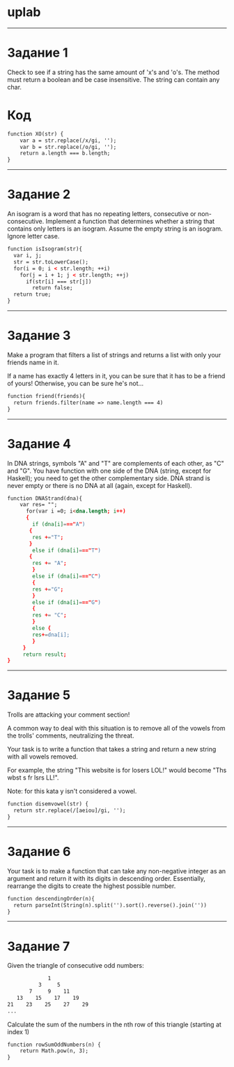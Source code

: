 # uplab

____
# Задание 1
Check to see if a string has the same amount of 'x's and 'o's. The method must return a boolean and be case insensitive. The string can contain any char.
# Код
```html
function XO(str) {
    var a = str.replace(/x/gi, '');
    var b = str.replace(/o/gi, '');
    return a.length === b.length;
}
```
____
# Задание 2
An isogram is a word that has no repeating letters, consecutive or non-consecutive. Implement a function that determines whether a string that contains only letters is an isogram. Assume the empty string is an isogram. Ignore letter case.
```html
function isIsogram(str){
  var i, j;
  str = str.toLowerCase();
  for(i = 0; i < str.length; ++i)
    for(j = i + 1; j < str.length; ++j)
      if(str[i] === str[j])
        return false;
  return true;
}
```
____
# Задание 3
Make a program that filters a list of strings and returns a list with only your friends name in it.

If a name has exactly 4 letters in it, you can be sure that it has to be a friend of yours! Otherwise, you can be sure he's not...
```html
function friend(friends){
  return friends.filter(name => name.length === 4)
}
```
____
# Задание 4
In DNA strings, symbols "A" and "T" are complements of each other, as "C" and "G". You have function with one side of the DNA (string, except for Haskell); you need to get the other complementary side. DNA strand is never empty or there is no DNA at all (again, except for Haskell).
```html
function DNAStrand(dna){
    var res= "";
      for(var i =0; i<dna.length; i++) 
      {
        if (dna[i]==="A") 
       {
        res +="T";
       }
        else if (dna[i]==="T") 
       {
        res += "A";
        }
        else if (dna[i]==="C")
        {
        res +="G";
        }
        else if (dna[i]==="G")
        {
        res += "C";
        }
        else {
        res+=dna[i];
        }
     }
     return result;
}
```
____
# Задание 5
Trolls are attacking your comment section!

A common way to deal with this situation is to remove all of the vowels from the trolls' comments, neutralizing the threat.

Your task is to write a function that takes a string and return a new string with all vowels removed.

For example, the string "This website is for losers LOL!" would become "Ths wbst s fr lsrs LL!".

Note: for this kata y isn't considered a vowel.
```html
function disemvowel(str) {
  return str.replace(/[aeiou]/gi, '');
}
```
____
# Задание 6
Your task is to make a function that can take any non-negative integer as an argument and return it with its digits in descending order. Essentially, rearrange the digits to create the highest possible number.
```html
function descendingOrder(n){
  return parseInt(String(n).split('').sort().reverse().join(''))
}
```
____
# Задание 7
Given the triangle of consecutive odd numbers:
```html
             1
          3     5
       7     9    11
   13    15    17    19
21    23    25    27    29
...
```
Calculate the sum of the numbers in the nth row of this triangle (starting at index 1)
```html
function rowSumOddNumbers(n) {
	return Math.pow(n, 3);
}
```
